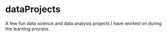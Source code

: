 # dataProjects
A few fun data science and data analysis projects I have worked on during the learning process.
